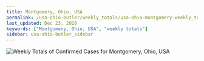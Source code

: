 ```yaml
---
title: Montgomery, Ohio, USA
permalink: /usa-ohio-butler/weekly_totals/usa-ohio-montgomery-weekly_totals.html
last_updated: Dec 23, 2020
keywords: ["Montgomery, Ohio, USA", "weekly totals"]
sidebar: usa-ohio-butler_sidebar
---
```


![Weekly Totals of Confirmed Cases for Montgomery, Ohio, USA](/covid_tracker/images/graphs/usa-ohio-montgomery-weekly_totals_graph.png)
